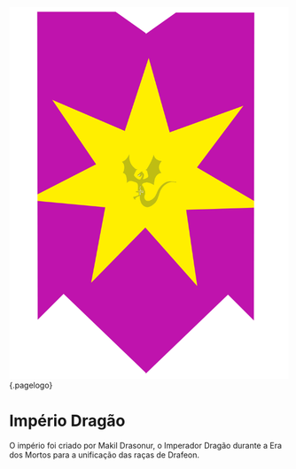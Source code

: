 <!-- TITLE: Império Dragão -->
<!-- SUBTITLE: Visão geral sobre Império Dragão -->

![976204 F 920 C 5 A 2 B 5694 C 13 Fb 8 E 007 F 37](/uploads/976204-f-920-c-5-a-2-b-5694-c-13-fb-8-e-007-f-37.png "976204 F 920 C 5 A 2 B 5694 C 13 Fb 8 E 007 F 37"){.pagelogo}

# Império Dragão
O império foi criado por Makil Drasonur, o Imperador Dragão durante a Era dos Mortos para a unificação das raças de Drafeon.

